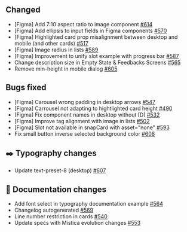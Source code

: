 ## Changed

- [Figma] Add 7:10 aspect ratio to image component [#614](https://github.com/Telefonica/mistica-design/issues/614)
- [Figma] Add ellipsis to input fields in Figma components [#570](https://github.com/Telefonica/mistica-design/issues/570)
- [Figma] Highlighted card prop misalignment between desktop and mobile (and other cards) [#517](https://github.com/Telefonica/mistica-design/issues/517)
- [Figma] Image radius in lists [#589](https://github.com/Telefonica/mistica-design/issues/589)
- [Figma] Improvement to unify slot example with progress bar [#587](https://github.com/Telefonica/mistica-design/issues/587)
- Change description size in Empty State & Feedbacks Screens [#565](https://github.com/Telefonica/mistica-design/issues/565)
- Remove min-height in mobile dialog [#605](https://github.com/Telefonica/mistica-design/issues/605)

## Bugs fixed

- [Figma] Carousel wrong padding in desktop arrows [#547](https://github.com/Telefonica/mistica-design/issues/547)
- [Figma] Carrousel not adapting to hightlighted card height [#490](https://github.com/Telefonica/mistica-design/issues/490)
- [Figma] Fix component names in desktop without [D] [#532](https://github.com/Telefonica/mistica-design/issues/532)
- [Figma] Improve tag alignment with image in lists [#502](https://github.com/Telefonica/mistica-design/issues/502)
- [Figma] Slot not available in snapCard with asset="none" [#593](https://github.com/Telefonica/mistica-design/issues/593)
- Fix small button inverse selected background color [#608](https://github.com/Telefonica/mistica-design/issues/608)

## ✒️ Typography changes

- Update text-preset-8 (desktop) [#607](https://github.com/Telefonica/mistica-design/issues/607)

## 📒 Documentation changes

- Add font select in typography documentation example  [#564](https://github.com/Telefonica/mistica-design/issues/564)
- Changelog autogenerated  [#569](https://github.com/Telefonica/mistica-design/issues/569)
- Line number restriction in cards [#540](https://github.com/Telefonica/mistica-design/issues/540)
- Update specs with Mistica evolution changes [#553](https://github.com/Telefonica/mistica-design/issues/553)
